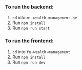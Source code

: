 ### To run the backend:

1.  `cd` into `mi-wealth-management-be`
2.  Run  `npm install` 
4.  Run  `npm run start` 
    

### To run the frontend:

1.  `cd` into `fe-wealth-management`
2.  Run `npm install` 
3.  Run `npm run dev`